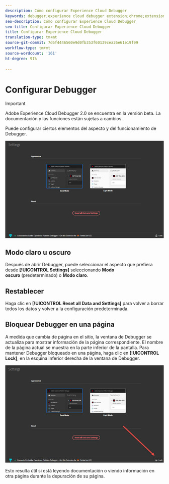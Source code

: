 ```yaml
---
description: Cómo configurar Experience Cloud Debugger
keywords: debugger;experience cloud debugger extension;chrome;extension;configure
seo-description: Cómo configurar Experience Cloud Debugger
seo-title: Configurar Experience Cloud Debugger
title: Configurar Experience Cloud Debugger
translation-type: tm+mt
source-git-commit: 7d6f4446560e9d0fb353f60139cea26e61e19f99
workflow-type: tm+mt
source-wordcount: '161'
ht-degree: 91%

---
```



# Configurar Debugger

>[!IMPORTANT]
>
>Adobe Experience Cloud Debugger 2.0 se encuentra en la versión beta. La documentación y las funciones están sujetas a cambios.

Puede configurar ciertos elementos del aspecto y del funcionamiento de Debugger.

![](assets/settings.jpg)

## Modo claro u oscuro

Después de abrir Debugger, puede seleccionar el aspecto que prefiera desde **[!UICONTROL Settings]** seleccionando **Modo oscuro** (predeterminado) o **Modo claro**.

## Restablecer

Haga clic en **[!UICONTROL Reset all Data and Settings]** para volver a borrar todos los datos y volver a la configuración predeterminada.

## Bloquear Debugger en una página

A medida que cambia de página en el sitio, la ventana de Debugger se actualiza para mostrar información de la página correspondiente. El nombre de la página actual se muestra en la parte inferior de la pantalla. Para mantener Debugger bloqueado en una página, haga clic en **[!UICONTROL Lock]**, en la esquina inferior derecha de la ventana de Debugger.

![](assets/lock.jpg)

Esto resulta útil si está leyendo documentación o viendo información en otra página durante la depuración de su página.